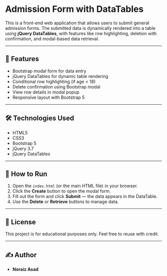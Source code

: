 # Admission Form with DataTables

This is a front-end web application that allows users to submit general admission forms. The submitted data is dynamically rendered into a table using **jQuery DataTables**, with features like row highlighting, deletion with confirmation, and modal-based data retrieval.

---

## 🚀 Features

- Bootstrap modal form for data entry
- jQuery DataTables for dynamic table rendering
- Conditional row highlighting (if age < 18)
- Delete confirmation using Bootstrap modal
- View row details in modal popup
- Responsive layout with Bootstrap 5

---



## 🛠 Technologies Used

- HTML5
- CSS3
- Bootstrap 5
- jQuery 3.7
- jQuery DataTables

---

## 📂 How to Run

1. Open the `index.html` (or the main HTML file) in your browser.
2. Click the **Create** button to open the modal form.
3. Fill out the form and click **Submit** — the data appears in the DataTable.
4. Use the **Delete** or **Retrieve** buttons to manage data.

---

## 📄 License

This project is for educational purposes only. Feel free to reuse with credit.

---

## ✍️ Author

- **Noraiz Asad**

